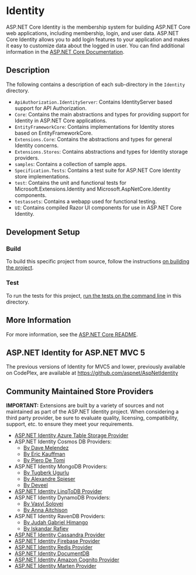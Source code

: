 # Identity

ASP.NET Core Identity is the membership system for building ASP.NET Core web applications, including membership, login, and user data. ASP.NET Core Identity allows you to add login features to your application and makes it easy to customize data about the logged in user. You can find additional information in the [ASP.NET Core Documentation](https://learn.microsoft.com/aspnet/core/security/authentication/identity).

## Description

The following contains a description of each sub-directory in the `Identity` directory.

* `ApiAuthorization.IdentityServer`: Contains IdentityServer based support for API Authorization.
* `Core`: Contains the main abstractions and types for providing support for Identity in ASP.NET Core applications.
* `EntityFrameworkCore`: Contains implementations for Identity stores based on EntityFrameworkCore.
* `Extensions.Core`: Contains the abstractions and types for general Identity concerns.
* `Extensions.Stores`: Contains abstractions and types for Identity storage providers.
* `samples`: Contains a collection of sample apps.
* `Specification.Tests`: Contains a test suite for ASP.NET Core Identity store implementations.
* `test`: Contains the unit and functional tests for Microsoft.Extensions.Identity and Microsoft.AspNetCore.Identity components.
* `testassets`: Contains a webapp used for functional testing.
* `UI`: Contains compiled Razor UI components for use in ASP.NET Core Identity.

## Development Setup

### Build

To build this specific project from source, follow the instructions [on building the project](../../docs/BuildFromSource.md#step-3-build-the-repo).

### Test

To run the tests for this project, [run the tests on the command line](../../docs/BuildFromSource.md#running-tests-on-command-line) in this directory.

## More Information

For more information, see the [ASP.NET Core README](../../README.md).

## ASP.NET Identity for ASP.NET MVC 5

The previous versions of Identity for MVC5 and lower, previously available on CodePlex, are available at <https://github.com/aspnet/AspNetIdentity>

## Community Maintained Store Providers

**IMPORTANT:** Extensions are built by a variety of sources and not maintained as part of the ASP.NET Identity project. When considering a third party provider, be sure to evaluate quality, licensing, compatibility, support, etc. to ensure they meet your requirements.

* [ASP.NET Identity Azure Table Storage Provider](https://dlmelendez.github.io/identityazuretable/)
* ASP.NET Identity Cosmos DB Providers:
  * [By Dave Melendez](https://github.com/dlmelendez/identitycosmosdb)
  * [By Eric Kauffman](https://github.com/CosmosSoftware/AspNetCore.Identity.CosmosDb)
  * [By Piero De Tomi](https://github.com/pierodetomi/efcore-identity-cosmos)
* ASP.NET Identity MongoDB Providers:
  * [By Tugberk Ugurlu](https://github.com/tugberkugurlu/AspNetCore.Identity.MongoDB)
  * [By Alexandre Spieser](https://github.com/alexandre-spieser/AspNetCore.Identity.MongoDbCore)
  * [By Deveel](https://github.com/deveel/deveel.identity.mongodb)
* [ASP.NET Identity LinqToDB Provider](https://github.com/ili/LinqToDB.Identity)
* ASP.NET Identity DynamoDB Providers:
  * [By Vasyl Solovei](https://github.com/miltador/AspNetCore.Identity.DynamoDB)
  * [By Anna Aitchison](https://github.com/Ara225/ara225.DynamoDBUserStore)
* ASP.NET Identity RavenDB Providers:
  * [By Judah Gabriel Himango](https://github.com/JudahGabriel/RavenDB.Identity)
  * [By Iskandar Rafiev](https://github.com/maqduni/AspNetCore.Identity.RavenDB)
* [ASP.NET Identity Cassandra Provider](https://github.com/lkubis/AspNetCore.Identity.Cassandra)
* [ASP.NET Identity Firebase Provider](https://github.com/aguacongas/Identity.Firebase)
* [ASP.NET Identity Redis Provider](https://github.com/aguacongas/Identity.Redis)
* [ASP.NET Identity DocumentDB](https://github.com/codekoenig/AspNetCore.Identity.DocumentDb)
* [ASP.NET Identity Amazon Cognito Provider](https://github.com/aws/aws-aspnet-cognito-identity-provider)
* [ASP.NET Identity Marten Provider](https://github.com/yetanotherchris/Marten.AspNetIdentity)
